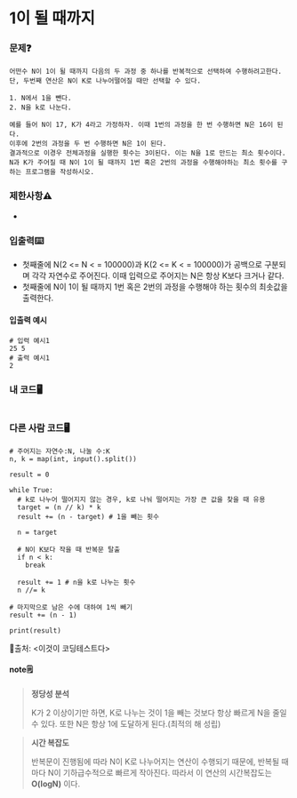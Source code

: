 # 1이 될 때까지

### 문제❓
```
어떤수 N이 1이 될 때까지 다음의 두 과정 중 하나를 반복적으로 선택하여 수행하려고한다. 
단, 두번째 연산은 N이 K로 나누어떨어질 때만 선택할 수 있다.

1. N에서 1을 뺀다.
2. N을 k로 나눈다.

예를 들어 N이 17, K가 4라고 가정하자. 이때 1번의 과정을 한 번 수행하면 N은 16이 된다.
이후에 2번의 과정을 두 번 수행하면 N은 1이 된다. 
결과적으로 이경우 전체과정을 실행한 횟수는 3이된다. 이는 N을 1로 만드는 최소 횟수이다.
N과 K가 주어질 때 N이 1이 될 때까지 1번 혹은 2번의 과정을 수행해야하는 최소 횟수를 구하는 프로그램을 작성하시오.
```

### 제한사항⚠️
*

### 입출력⌨️
* 첫째줄에 N(2 <= N < = 100000)과 K(2 <= K < = 100000)가 공백으로 구분되며 각각 자연수로 주어진다. 이때 입력으로 주어지는 N은 항상 K보다 크거나 같다.
* 첫째줄에 N이 1이 될 때까지 1번 혹은 2번의 과정을 수행해야 하는 횟수의 최솟값을 출력한다.

#### 입출력 예시
```
# 입력 예시1
25 5
# 출력 예시1
2
```

### 내 코드🖥️
```

```

### 다른 사람 코드🖥️
```
# 주어지는 자연수:N, 나눌 수:K
n, k = map(int, input().split())

result = 0

while True:
  # k로 나누어 떨어지지 않는 경우, k로 나눠 떨어지는 가장 큰 값을 찾을 때 유용
  target = (n // k) * k
  result += (n - target) # 1을 빼는 횟수

  n = target 

  # N이 K보다 작을 때 반복문 탈출
  if n < k:
    break

  result += 1 # n을 k로 나누는 횟수
  n //= k

# 마지막으로 남은 수에 대하여 1씩 빼기
result += (n - 1)
  
print(result)
```
🔗출처: <이것이 코딩테스트다>

#### note🗒️
> **정당성 분석**
> 
> K가 2 이상이기만 하면, K로 나누는 것이 1을 빼는 것보다 항상 빠르게 N을 줄일 수 있다. 또한 N은 항상 1에 도달하게 된다.(최적의 해 성립)

> **시간 복잡도**
>
> 반복문이 진행됨에 따라 N이 K로 나누어지는 연산이 수행되기 때문에, 반복될 때마다 N이 기하급수적으로 빠르게 작아진다. 따라서 이 연산의 시간복잡도는 **O(logN)** 이다.

